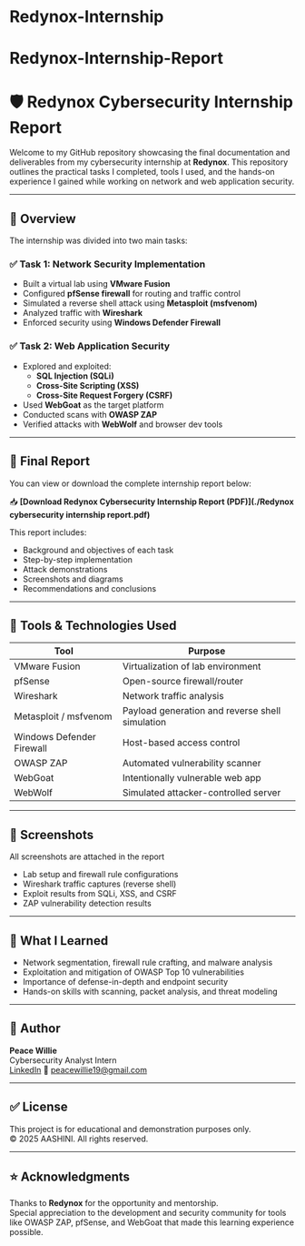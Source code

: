 # Redynox-Internship
# Redynox-Internship-Report
# 🛡️ Redynox Cybersecurity Internship Report

Welcome to my GitHub repository showcasing the final documentation and deliverables from my cybersecurity internship at **Redynox**. This repository outlines the practical tasks I completed, tools I used, and the hands-on experience I gained while working on network and web application security.

---

## 📌 Overview

The internship was divided into two main tasks:

### ✅ Task 1: Network Security Implementation
- Built a virtual lab using **VMware Fusion**
- Configured **pfSense firewall** for routing and traffic control
- Simulated a reverse shell attack using **Metasploit (msfvenom)**
- Analyzed traffic with **Wireshark**
- Enforced security using **Windows Defender Firewall**

### ✅ Task 2: Web Application Security
- Explored and exploited:
  - **SQL Injection (SQLi)**
  - **Cross-Site Scripting (XSS)**
  - **Cross-Site Request Forgery (CSRF)**
- Used **WebGoat** as the target platform
- Conducted scans with **OWASP ZAP**
- Verified attacks with **WebWolf** and browser dev tools

---

## 📄 Final Report

You can view or download the complete internship report below:

📥 **[Download Redynox Cybersecurity Internship Report (PDF)](./Redynox cybersecurity internship report.pdf)**

This report includes:
- Background and objectives of each task
- Step-by-step implementation
- Attack demonstrations
- Screenshots and diagrams
- Recommendations and conclusions

---

## 🧰 Tools & Technologies Used

| Tool         | Purpose                              |
|--------------|--------------------------------------|
| VMware Fusion | Virtualization of lab environment    |
| pfSense       | Open-source firewall/router          |
| Wireshark     | Network traffic analysis             |
| Metasploit / msfvenom | Payload generation and reverse shell simulation |
| Windows Defender Firewall | Host-based access control     |
| OWASP ZAP     | Automated vulnerability scanner      |
| WebGoat       | Intentionally vulnerable web app     |
| WebWolf       | Simulated attacker-controlled server |

---

## 📸 Screenshots

All screenshots are attached in the report

- Lab setup and firewall rule configurations
- Wireshark traffic captures (reverse shell)
- Exploit results from SQLi, XSS, and CSRF
- ZAP vulnerability detection results

---

## 🧠 What I Learned

- Network segmentation, firewall rule crafting, and malware analysis
- Exploitation and mitigation of OWASP Top 10 vulnerabilities
- Importance of defense-in-depth and endpoint security
- Hands-on skills with scanning, packet analysis, and threat modeling

---

## 👤 Author

**Peace Willie**  
Cybersecurity Analyst Intern  
[LinkedIn](https://linkedin.com/in/peace-willie) 
📧 peacewillie19@gmail.com

---

## ✅ License

This project is for educational and demonstration purposes only.  
© 2025 AASHINI. All rights reserved.

---

## ⭐ Acknowledgments

Thanks to **Redynox** for the opportunity and mentorship.  
Special appreciation to the development and security community for tools like OWASP ZAP, pfSense, and WebGoat that made this learning experience possible.
